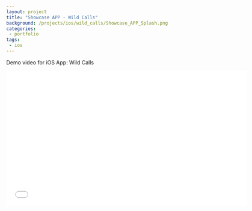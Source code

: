 ```yaml
---
layout: project
title: "Showcase APP - Wild Calls"
background: /projects/ios/wild_calls/Showcase_APP_Splash.png
categories:
 - portfolio
tags:
 - ios
---
```


Demo video for iOS App: Wild Calls

<iframe width="640" height="360" src="{{ site.url }}/projects/ios/wild_calls/Showcase_APP__WildCalls-720p.m4v" frameborder="0" allowfullscreen></iframe>

